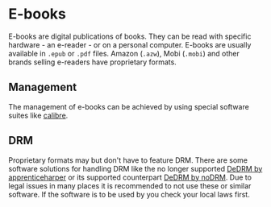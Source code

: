 # E-books

E-books are digital publications of books.
They can be read with specific hardware - an e-reader - or on a personal
computer.
E-books are usually available in `.epub` or `.pdf` files.
Amazon (`.azw`), Mobi (`.mobi`) and other brands selling e-readers have
proprietary formats.

## Management

The management of e-books can be achieved by using special software suites like
[calibre](/wiki/calibre.md).

## DRM

Proprietary formats may but don't have to feature DRM.
There are some software solutions for handling DRM like the no longer supported
[DeDRM by apprenticeharper](https://github.com/apprenticeharper/DeDRM_tools) or
its supported counterpart [DeDRM by noDRM](https://github.com/noDRM/DeDRM_tools).
Due to legal issues in many places it is recommended to not use these or
similar software.
If the software is to be used by you check your local laws first.
